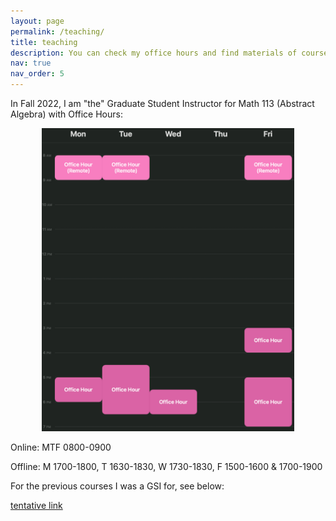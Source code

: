```yaml
---
layout: page
permalink: /teaching/
title: teaching
description: You can check my office hours and find materials of courses I have taught so far.
nav: true
nav_order: 5
---
```


In Fall 2022, I am "the" Graduate Student Instructor for Math 113 (Abstract Algebra) with Office Hours:

<p align="center">
  <img src="/assets/img/OH.png" alt="Office Hours" width="80%">
</p>

Online: MTF 0800-0900

Offline: M 1700-1800, T 1630-1830, W 1730-1830, F 1500-1600 & 1700-1900


For the previous courses I was a GSI for, see below:

<a href="math.berkeley.edu/~limath">tentative link</a>
